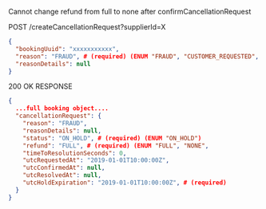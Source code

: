 Cannot change refund from full to none after confirmCancellationRequest

POST /createCancellationRequest?supplierId=X

```json
{
  "bookingUuid": "xxxxxxxxxxx",
  "reason": "FRAUD", # (required) (ENUM "FRAUD", "CUSTOMER_REQUESTED", "SUPPLIER_REQUESTED", "OTHER")
  "reasonDetails": null
}
```

200 OK RESPONSE

```json
{
  ...full booking object....
  "cancellationRequest": {
    "reason": "FRAUD",
    "reasonDetails": null,
    "status": "ON_HOLD", # (required) (ENUM "ON_HOLD")
    "refund": "FULL", # (required) (ENUM "FULL", "NONE",
    "timeToResolutionSeconds": 0,
    "utcRequestedAt": "2019-01-01T10:00:00Z",
    "utcConfirmedAt": null,
    "utcResolvedAt": null,
    "utcHoldExpiration": "2019-01-01T10:00:00Z", # (required)
  }
}
```